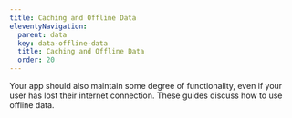 ```yaml
---
title: Caching and Offline Data
eleventyNavigation:
  parent: data
  key: data-offline-data
  title: Caching and Offline Data
  order: 20
---
```


Your app should also maintain some degree of functionality, even if your user has lost their internet connection. These guides discuss how to use offline data.

